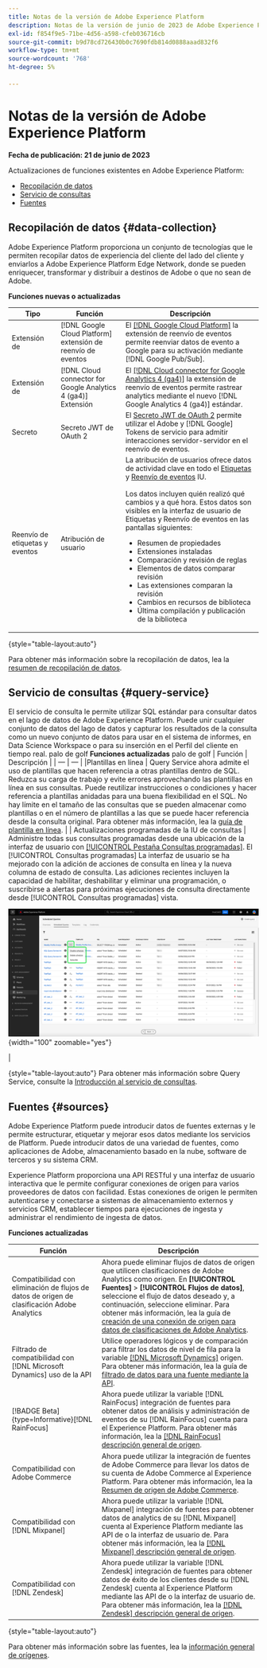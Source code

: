 ```yaml
---
title: Notas de la versión de Adobe Experience Platform
description: Notas de la versión de junio de 2023 de Adobe Experience Platform.
exl-id: f854f9e5-71be-4d56-a598-cfeb036716cb
source-git-commit: b9d78cd726430b0c7690fdb814d0888aaad832f6
workflow-type: tm+mt
source-wordcount: '768'
ht-degree: 5%

---
```


# Notas de la versión de Adobe Experience Platform

**Fecha de publicación: 21 de junio de 2023**

Actualizaciones de funciones existentes en Adobe Experience Platform:

- [Recopilación de datos](#data-collection)
- [Servicio de consultas](#query-service)
- [Fuentes](#sources)

## Recopilación de datos {#data-collection}

Adobe Experience Platform proporciona un conjunto de tecnologías que le permiten recopilar datos de experiencia del cliente del lado del cliente y enviarlos a Adobe Experience Platform Edge Network, donde se pueden enriquecer, transformar y distribuir a destinos de Adobe o que no sean de Adobe.

**Funciones nuevas o actualizadas**

| Tipo | Función | Descripción |
| --- | --- | --- |
| Extensión de  | [!DNL Google Cloud Platform] extensión de reenvío de eventos | El [[!DNL Google Cloud Platform]](../../tags/extensions/server/google-cloud-platform/overview.md) la extensión de reenvío de eventos permite reenviar datos de evento a Google para su activación mediante [!DNL Google Pub/Sub]. |
| Extensión de  | [!DNL Cloud connector for Google Analytics 4 (ga4)] Extensión | El [[!DNL Cloud connector for Google Analytics 4 (ga4)]](https://partners.adobe.com/exchangeprogram/experiencecloud/exchange.details.109820.html) la extensión de reenvío de eventos permite rastrear analytics mediante el nuevo [!DNL Google Analytics 4 (ga4)] estándar. |
| Secreto | Secreto JWT de OAuth 2 | El [Secreto JWT de OAuth 2](../../tags/ui/event-forwarding/secrets.md) permite utilizar el Adobe y [!DNL Google] Tokens de servicio para admitir interacciones servidor-servidor en el reenvío de eventos. |
| Reenvío de etiquetas y eventos | Atribución de usuario | La atribución de usuarios ofrece datos de actividad clave en todo el [Etiquetas](../../tags/home.md) y [Reenvío de eventos](../../tags/ui/event-forwarding/overview.md) IU.<br><br>Los datos incluyen quién realizó qué cambios y a qué hora. Estos datos son visibles en la interfaz de usuario de Etiquetas y Reenvío de eventos en las pantallas siguientes:<br><ul><li> Resumen de propiedades</li><li> Extensiones instaladas</li><li>Comparación y revisión de reglas</li><li>Elementos de datos comparar revisión</li><li>Las extensiones comparan la revisión</li><li>Cambios en recursos de biblioteca</li><li>Última compilación y publicación de la biblioteca</li></ul> |

{style="table-layout:auto"}

Para obtener más información sobre la recopilación de datos, lea la [resumen de recopilación de datos](../../tags/home.md).

## Servicio de consultas {#query-service}

El servicio de consulta le permite utilizar SQL estándar para consultar datos en el lago de datos de Adobe Experience Platform. Puede unir cualquier conjunto de datos del lago de datos y capturar los resultados de la consulta como un nuevo conjunto de datos para usar en el sistema de informes, en Data Science Workspace o para su inserción en el Perfil del cliente en tiempo real. palo de golf
**Funciones actualizadas**
palo de golf | Función | Descripción | | — | — | | &#x200B;Plantillas en línea | Query Service ahora admite el uso de plantillas que hacen referencia a otras plantillas dentro de SQL. Reduzca su carga de trabajo y evite errores aprovechando las plantillas en línea en sus consultas. Puede reutilizar instrucciones o condiciones y hacer referencia a plantillas anidadas para una buena flexibilidad en el SQL. No hay límite en el tamaño de las consultas que se pueden almacenar como plantillas o en el número de plantillas a las que se puede hacer referencia desde la consulta original. Para obtener más información, lea la [guía de plantilla en línea](../../query-service/essential-concepts/inline-templates.md). | | Actualizaciones programadas de la IU de consultas | Administre todas sus consultas programadas desde una ubicación de la interfaz de usuario con [[!UICONTROL Pestaña Consultas programadas]](../../query-service/ui/monitor-queries.md#inline-actions). El [!UICONTROL Consultas programadas] La interfaz de usuario se ha mejorado con la adición de acciones de consulta en línea y la nueva columna de estado de consulta. Las adiciones recientes incluyen la capacidad de habilitar, deshabilitar y eliminar una programación, o suscribirse a alertas para próximas ejecuciones de consulta directamente desde [!UICONTROL Consultas programadas] vista. <p>![Acciones en línea resaltadas en la [!UICONTROL Consultas programadas] vista.](../../query-service/images/ui/monitor-queries/disable-inline.png "Acciones en línea resaltadas en la [!UICONTROL Consultas programadas] vista."){width="100" zoomable="yes"}</p> |

{style="table-layout:auto"}
Para obtener más información sobre Query Service, consulte la [Introducción al servicio de consultas](../../query-service/home.md).

## Fuentes {#sources}

Adobe Experience Platform puede introducir datos de fuentes externas y le permite estructurar, etiquetar y mejorar esos datos mediante los servicios de Platform. Puede introducir datos de una variedad de fuentes, como aplicaciones de Adobe, almacenamiento basado en la nube, software de terceros y su sistema CRM.

Experience Platform proporciona una API RESTful y una interfaz de usuario interactiva que le permite configurar conexiones de origen para varios proveedores de datos con facilidad. Estas conexiones de origen le permiten autenticarse y conectarse a sistemas de almacenamiento externos y servicios CRM, establecer tiempos para ejecuciones de ingesta y administrar el rendimiento de ingesta de datos.

**Funciones actualizadas**

| Función | Descripción |
| --- | --- |
| Compatibilidad con eliminación de flujos de datos de origen de clasificación Adobe Analytics | Ahora puede eliminar flujos de datos de origen que utilicen clasificaciones de Adobe Analytics como origen. En **[!UICONTROL Fuentes]** > **[!UICONTROL Flujos de datos]**, seleccione el flujo de datos deseado y, a continuación, seleccione eliminar. Para obtener más información, lea la guía de [creación de una conexión de origen para datos de clasificaciones de Adobe Analytics](../../sources/tutorials/ui/create/adobe-applications/classifications.md). |
| Filtrado de compatibilidad con [!DNL Microsoft Dynamics] uso de la API | Utilice operadores lógicos y de comparación para filtrar los datos de nivel de fila para la variable [[!DNL Microsoft Dynamics]](../../sources/connectors/crm/ms-dynamics.md) origen. Para obtener más información, lea la guía de [filtrado de datos para una fuente mediante la API](../../sources/tutorials/api/filter.md). |
| [!BADGE Beta]{type=Informative}[!DNL RainFocus] | Ahora puede utilizar la variable [!DNL RainFocus] integración de fuentes para obtener datos de análisis y administración de eventos de su [!DNL RainFocus] cuenta para el Experience Platform. Para obtener más información, lea la [[!DNL RainFocus] descripción general de origen](../../sources/connectors/analytics/rainfocus.md). |
| Compatibilidad con Adobe Commerce | Ahora puede utilizar la integración de fuentes de Adobe Commerce para llevar los datos de su cuenta de Adobe Commerce al Experience Platform. Para obtener más información, lea la [Resumen de origen de Adobe Commerce](../../sources/connectors/adobe-applications/commerce.md). |
| Compatibilidad con [!DNL Mixpanel] | Ahora puede utilizar la variable [!DNL Mixpanel] integración de fuentes para obtener datos de analytics de su [!DNL Mixpanel] cuenta al Experience Platform mediante las API de o la interfaz de usuario de. Para obtener más información, lea la [[!DNL Mixpanel] descripción general de origen](../../sources/connectors/analytics/mixpanel.md). |
| Compatibilidad con [!DNL Zendesk] | Ahora puede utilizar la variable [!DNL Zendesk] integración de fuentes para obtener datos de éxito de los clientes desde su [!DNL Zendesk] cuenta al Experience Platform mediante las API de o la interfaz de usuario de. Para obtener más información, lea la [[!DNL Zendesk] descripción general de origen](../../sources/connectors/customer-success/zendesk.md). |

{style="table-layout:auto"}

Para obtener más información sobre las fuentes, lea la [información general de orígenes](../../sources/home.md).
